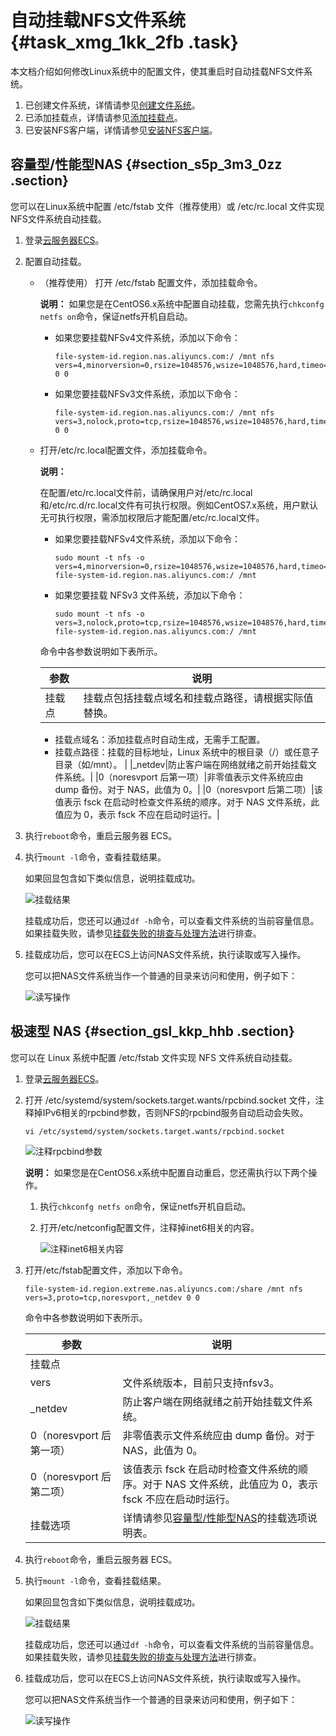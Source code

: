 # 自动挂载NFS文件系统 {#task_xmg_1kk_2fb .task}

本文档介绍如何修改Linux系统中的配置文件，使其重启时自动挂载NFS文件系统。

1.  已创建文件系统，详情请参见[创建文件系统](cn.zh-CN/控制台用户指南/管理文件系统.md#section_5jo_0kj_jn5)。
2.  已添加挂载点，详情请参见[添加挂载点](cn.zh-CN/控制台用户指南/管理挂载点.md#section_6xi_a3u_zkq)。
3.  已安装NFS客户端，详情请参见[安装NFS客户端](cn.zh-CN/控制台用户指南/挂载文件系统/手动挂载NFS文件系统.md#section_kvj_d02_szj)。

## 容量型/性能型NAS {#section_s5p_3m3_0zz .section}

您可以在Linux系统中配置 /etc/fstab 文件（推荐使用）或 /etc/rc.local 文件实现NFS文件系统自动挂载。

1.  登录[云服务器ECS](https://ecs.console.aliyun.com/)。
2.  配置自动挂载。 
    -   （推荐使用） 打开 /etc/fstab 配置文件，添加挂载命令。

        **说明：** 如果您是在CentOS6.x系统中配置自动挂载，您需先执行`chkconfg netfs on`命令，保证netfs开机自启动。

        -   如果您要挂载NFSv4文件系统，添加以下命令：

            ``` {#codeblock_xa1_fs1_x6w}
            file-system-id.region.nas.aliyuncs.com:/ /mnt nfs vers=4,minorversion=0,rsize=1048576,wsize=1048576,hard,timeo=600,retrans=2,_netdev,noresvport 0 0
            ```

        -   如果您要挂载NFSv3文件系统，添加以下命令：

            ``` {#codeblock_35n_dl7_76g}
            file-system-id.region.nas.aliyuncs.com:/ /mnt nfs vers=3,nolock,proto=tcp,rsize=1048576,wsize=1048576,hard,timeo=600,retrans=2,_netdev,noresvport 0 0
            ```

    -   打开/etc/rc.local配置文件，添加挂载命令。

        **说明：** 

        在配置/etc/rc.local文件前，请确保用户对/etc/rc.local和/etc/rc.d/rc.local文件有可执行权限。例如CentOS7.x系统，用户默认无可执行权限，需添加权限后才能配置/etc/rc.local文件。

        -   如果您要挂载NFSv4文件系统，添加以下命令：

            ``` {#codeblock_rwc_8h8_n9h}
            sudo mount -t nfs -o vers=4,minorversion=0,rsize=1048576,wsize=1048576,hard,timeo=600,retrans=2,_netdev,noresvport file-system-id.region.nas.aliyuncs.com:/ /mnt
            ```

        -   如果您要挂载 NFSv3 文件系统，添加以下命令：

            ``` {#codeblock_ghm_wat_r6b}
            sudo mount -t nfs -o vers=3,nolock,proto=tcp,rsize=1048576,wsize=1048576,hard,timeo=600,retrans=2,_netdev,noresvport file-system-id.region.nas.aliyuncs.com:/ /mnt
            ```

        命令中各参数说明如下表所示。

        |参数|说明|
        |--|--|
        |挂载点| 挂载点包括挂载点域名和挂载点路径，请根据实际值替换。

        -   挂载点域名：添加挂载点时自动生成，无需手工配置。
        -   挂载点路径：挂载的目标地址，Linux 系统中的根目录（/）或任意子目录（如/mnt）。
 |
        |\_netdev|防止客户端在网络就绪之前开始挂载文件系统。|
        |0（noresvport 后第一项）|非零值表示文件系统应由 dump 备份。对于 NAS，此值为 0。|
        |0（noresvport 后第二项）|该值表示 fsck 在启动时检查文件系统的顺序。对于 NAS 文件系统，此值应为 0，表示 fsck 不应在启动时运行。|

3.  执行`reboot`命令，重启云服务器 ECS。
4.  执行`mount -l`命令，查看挂载结果。 

    如果回显包含如下类似信息，说明挂载成功。

    ![挂载结果](http://static-aliyun-doc.oss-cn-hangzhou.aliyuncs.com/assets/img/21207/156568690451407_zh-CN.png)

    挂载成功后，您还可以通过`df -h`命令，可以查看文件系统的当前容量信息。如果挂载失败，请参见[挂载失败的排查与处理方法](../cn.zh-CN/常见问题/挂载失败的排查与处理方法.md#)进行排查。

5.  挂载成功后，您可以在ECS上访问NAS文件系统，执行读取或写入操作。 

    您可以把NAS文件系统当作一个普通的目录来访问和使用，例子如下：

    ![读写操作](http://static-aliyun-doc.oss-cn-hangzhou.aliyuncs.com/assets/img/18690/156568690554347_zh-CN.png)


## 极速型 NAS {#section_gsl_kkp_hhb .section}

您可以在 Linux 系统中配置 /etc/fstab 文件实现 NFS 文件系统自动挂载。

1.  登录[云服务器ECS](https://ecs.console.aliyun.com/)。
2.  打开 /etc/systemd/system/sockets.target.wants/rpcbind.socket 文件，注释掉IPv6相关的rpcbind参数，否则NFS的rpcbind服务自动启动会失败。 

    ``` {#codeblock_ytt_vbl_05p}
    vi /etc/systemd/system/sockets.target.wants/rpcbind.socket
    ```

    ![注释rpcbind参数](http://static-aliyun-doc.oss-cn-hangzhou.aliyuncs.com/assets/img/21506/156568690551186_zh-CN.png)

    **说明：** 如果您是在CentOS6.x系统中配置自动重启，您还需执行以下两个操作。

    1.  执行`chkconfg netfs on`命令，保证netfs开机自启动。
    2.  打开/etc/netconfig配置文件，注释掉inet6相关的内容。

        ![注释inet6相关内容](http://static-aliyun-doc.oss-cn-hangzhou.aliyuncs.com/assets/img/21506/156568690551194_zh-CN.png)

3.  打开/etc/fstab配置文件，添加以下命令。 

    ``` {#codeblock_tj5_65v_w2c}
    file-system-id.region.extreme.nas.aliyuncs.com:/share /mnt nfs vers=3,proto=tcp,noresvport,_netdev 0 0
    ```

    命令中各参数说明如下表所示。

    |参数|说明|
    |--|--|
    |挂载点| |
    |vers|文件系统版本，目前只支持nfsv3。|
    |\_netdev|防止客户端在网络就绪之前开始挂载文件系统。|
    |0（noresvport 后第一项）|非零值表示文件系统应由 dump 备份。对于 NAS，此值为 0。|
    |0（noresvport 后第二项）|该值表示 fsck 在启动时检查文件系统的顺序。对于 NAS 文件系统，此值应为 0，表示 fsck 不应在启动时运行。|
    |挂载选项|详情请参见[容量型/性能型NAS](#section_s5p_3m3_0zz)的挂载选项说明表。|

4.  执行`reboot`命令，重启云服务器 ECS。
5.  执行`mount -l`命令，查看挂载结果。 

    如果回显包含如下类似信息，说明挂载成功。

    ![挂载结果](http://static-aliyun-doc.oss-cn-hangzhou.aliyuncs.com/assets/img/21506/156568690551183_zh-CN.png)

    挂载成功后，您还可以通过`df -h`命令，可以查看文件系统的当前容量信息。如果挂载失败，请参见[挂载失败的排查与处理方法](../cn.zh-CN/常见问题/挂载失败的排查与处理方法.md#)进行排查。

6.  挂载成功后，您可以在ECS上访问NAS文件系统，执行读取或写入操作。 

    您可以把NAS文件系统当作一个普通的目录来访问和使用，例子如下：

    ![读写操作](http://static-aliyun-doc.oss-cn-hangzhou.aliyuncs.com/assets/img/18690/156568690554347_zh-CN.png)


